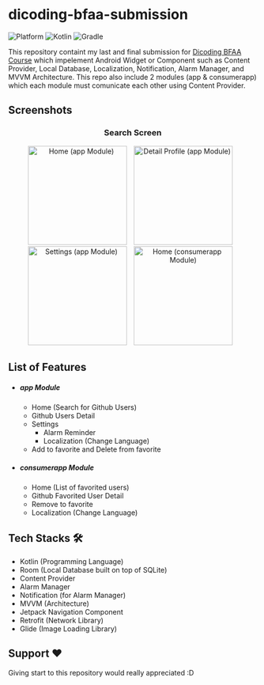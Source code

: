 # dicoding-bfaa-submission
![Platform](https://img.shields.io/badge/platform-Android-green.svg) ![Kotlin](https://img.shields.io/badge/kotlin-1.3.72-blue.svg) ![Gradle](https://img.shields.io/badge/gradle-4.0.1-%2366DCB8.svg)

This repository containt my last and final submission for [Dicoding BFAA Course](https://www.dicoding.com/academies/14) which impelement Android Widget or Component such as Content Provider, Local Database, Localization, Notification, Alarm Manager, and MVVM Architecture. This repo also include 2 modules (app & consumerapp) which each module must comunicate each other using Content Provider.

## Screenshots
<h3 align="center"> Search Screen </h3>
<p align="center">
    <img src="assets/app-search-waiting.png"
        alt="Home (app Module)"    
        style="margin-right: 10px;"    
        width="200" />
    <img src="assets/app-search.png"
        alt="Detail Profile (app Module)"    
        style="margin-right: 10px;"    
        width="200" />
    <img src="assets/app-search-error.png"
        alt="Settings (app Module)"    
        style="margin-right: 10px;"    
        width="200" />
    <img src="assets/search.gif?raw=true"
        alt="Home (consumerapp Module)"    
        style="margin-right: 10px;"    
        width="200" />
</p>

## List of Features
- ##### app Module
  - Home (Search for Github Users)
  - Github Users Detail
  - Settings
    - Alarm Reminder
    - Localization (Change Language)
  - Add to favorite and Delete from favorite
- ##### consumerapp Module
  - Home (List of favorited users)
  - Github Favorited User Detail
  - Remove to favorite
  - Localization (Change Language)
  
## Tech Stacks 🛠
- Kotlin (Programming Language)
- Room (Local Database built on top of SQLite)
- Content Provider
- Alarm Manager
- Notification (for Alarm Manager)
- MVVM (Architecture)
- Jetpack Navigation Component
- Retrofit (Network Library)
- Glide (Image Loading Library)

## Support ❤️
Giving start to this repository would really appreciated :D
